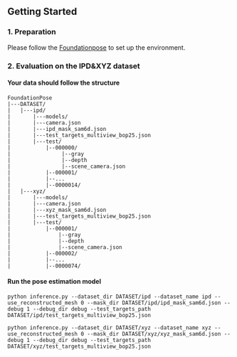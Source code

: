 ## Getting Started

### 1. Preparation
Please follow the [Foundationpose](https://github.com/NVlabs/FoundationPose) to set up the environment.

### 2. Evaluation on the IPD&XYZ dataset

#### Your data should follow the structure
```
FoundationPose
|---DATASET/
|   |---ipd/
|       |---models/
|       |---camera.json
|       |---ipd_mask_sam6d.json
|       |---test_targets_multiview_bop25.json
|       |---test/
|           |--000000/
|                |--gray
|                |--depth
|                |--scene_camera.json
|           |--000001/
|           |--...
|           |--0000014/
|   |---xyz/
|       |---models/
|       |---camera.json
|       |---xyz_mask_sam6d.json
|       |---test_targets_multiview_bop25.json
|       |---test/
|           |--000001/
|               |--gray
|               |--depth
|               |--scene_camera.json
|           |--000002/
|           |--...
|           |--0000074/
```

#### Run the pose estimation model
```
python inference.py --dataset_dir DATASET/ipd --dataset_name ipd --use_reconstructed_mesh 0 --mask_dir DATASET/ipd/ipd_mask_sam6d.json --debug 1 --debug_dir debug --test_targets_path DATASET/ipd/test_targets_multiview_bop25.json
```

```
python inference.py --dataset_dir DATASET/xyz --dataset_name xyz --use_reconstructed_mesh 0 --mask_dir DATASET/xyz/xyz_mask_sam6d.json --debug 1 --debug_dir debug --test_targets_path DATASET/xyz/test_targets_multiview_bop25.json
```
